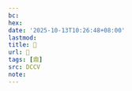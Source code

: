 ```yaml
---
bc:
hex:
date: '2025-10-13T10:26:48+08:00'
lastmod:
title: 􂡦
url: 􂡦
tags: [鼎]
src: DCCV
note:
---
```

